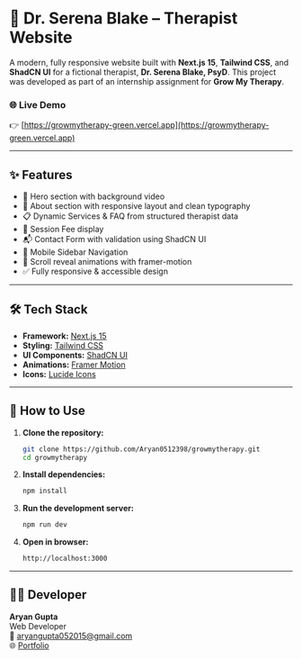 # 🧠 Dr. Serena Blake – Therapist Website

A modern, fully responsive website built with **Next.js 15**, **Tailwind CSS**, and **ShadCN UI** for a fictional therapist, **Dr. Serena Blake, PsyD**. This project was developed as part of an internship assignment for **Grow My Therapy**.

### 🌐 Live Demo  
👉 [https://growmytherapy-green.vercel.app](https://growmytherapy-green.vercel.app)

---

## ✨ Features

- 🎥 Hero section with background video
- 📖 About section with responsive layout and clean typography
- 📋 Dynamic Services & FAQ from structured therapist data
- 🧾 Session Fee display
- 📬 Contact Form with validation using ShadCN UI
- 📱 Mobile Sidebar Navigation
- 💬 Scroll reveal animations with framer-motion
- ✅ Fully responsive & accessible design

---

## 🛠️ Tech Stack

- **Framework:** [Next.js 15](https://nextjs.org/)
- **Styling:** [Tailwind CSS](https://tailwindcss.com/)
- **UI Components:** [ShadCN UI](https://ui.shadcn.com/)
- **Animations:** [Framer Motion](https://www.framer.com/motion/)
- **Icons:** [Lucide Icons](https://lucide.dev/)

---

## 📩 How to Use

1. **Clone the repository:**

   ```bash
   git clone https://github.com/Aryan0512398/growmytherapy.git
   cd growmytherapy
2. **Install dependencies:**

   ```bash
   npm install
3. **Run the development server:**

   ```bash
   npm run dev
4. **Open in browser:**
   ```bash
   http://localhost:3000
---

## 🧑‍💻 Developer

**Aryan Gupta**  
Web Developer  
📧 [aryangupta052015@gmail.com](mailto:aryangupta052015@gmail.com)  
🌐 [Portfolio](https://portfolio-mu-gules-67.vercel.app)


